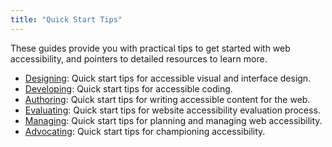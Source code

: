 ```yaml
---
title: "Quick Start Tips"
---
```


These guides provide you with practical tips to get started with web accessibility, and pointers to detailed resources to learn more.

* [Designing](designing.html): Quick start tips for accessible visual and interface design.
* [Developing](developing.html): Quick start tips for accessible coding.
* [Authoring](authoring.html): Quick start tips for writing accessible content for the web.
* [Evaluating](evaluating.html): Quick start tips for website accessibility evaluation process.
* [Managing](managing.html): Quick start tips for planning and managing web accessibility. 
* [Advocating](advocating.html): Quick start tips for championing accessibility.
